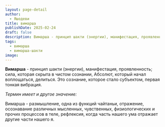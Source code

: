 ```yaml
---
layout: page-detail
author:
  - Яшодеви
title: вимарша
publishDate: 2025-02-24
draft: false
description: Вимарша - принцип шакти (энергии), манифестация, проявленность; сила, которая скрыта в чистом сознании, Абсолют, который начал воплощаться, делиться. Это сознание, которое стало субъектом, первая тонкая вибрация.
tags:
  - вимарша
  - вимарша-шакти
image:
---
```

**Вимарша** - принцип шакти (энергии), манифестация, проявленность; сила, которая скрыта в чистом сознании, Абсолют, который начал воплощаться, делиться. Это сознание, которое стало субъектом, первая тонкая вибрация.

*Термин имеет и другое значение:*

Вимарша - размышление, одна из функций чайтаньи, отражение, осознавание различных мысленных, чувственных, физиологических и прочих процессов в теле, рефлексия, когда часть нашего ума отражает другие части нашего я.
